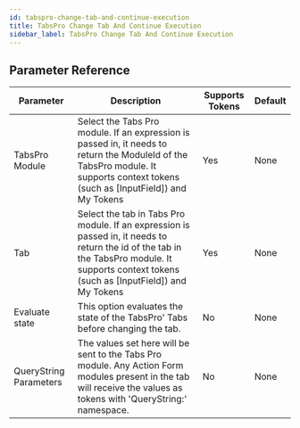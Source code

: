```yaml
---
id: tabspro-change-tab-and-continue-execution
title: TabsPro Change Tab And Continue Execution
sidebar_label: TabsPro Change Tab And Continue Execution
---
```





## Parameter Reference
| Parameter | Description | Supports Tokens | Default |
| -- | -- | -- | -- |
| TabsPro Module | Select the Tabs Pro module. If an expression is passed in, it needs to return the ModuleId of the TabsPro module. It supports context tokens (such as [InputField]) and My Tokens | Yes | None |
| Tab | Select the tab in Tabs Pro module. If an expression is passed in, it needs to return the id of the tab in the TabsPro module. It supports context tokens (such as [InputField]) and My Tokens | Yes | None |
| Evaluate state | This option evaluates the state of the TabsPro' Tabs before changing the tab. | No | None |
| QueryString Parameters | The values set here will be sent to the Tabs Pro module. Any Action Form modules present in the tab will receive the values as tokens with 'QueryString:' namespace. | No | None |
